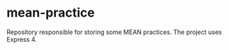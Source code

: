 mean-practice
=============

Repository responsible for storing some MEAN practices. The project uses Express 4.
